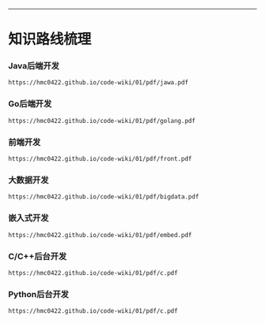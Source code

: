 ---
# **知识路线梳理**

<!-- tabs:start -->

### **Java后端开发**

```pdf
https://hmc0422.github.io/code-wiki/01/pdf/jawa.pdf
```

### **Go后端开发**

```pdf
https://hmc0422.github.io/code-wiki/01/pdf/golang.pdf
```

### **前端开发**

```pdf
https://hmc0422.github.io/code-wiki/01/pdf/front.pdf
```

### **大数据开发**

```pdf
https://hmc0422.github.io/code-wiki/01/pdf/bigdata.pdf
```

### **嵌入式开发**

```pdf
https://hmc0422.github.io/code-wiki/01/pdf/embed.pdf
```

### **C/C++后台开发**

```pdf
https://hmc0422.github.io/code-wiki/01/pdf/c.pdf
```

### **Python后台开发**

```pdf
https://hmc0422.github.io/code-wiki/01/pdf/c.pdf
```

<!-- tabs:end -->
